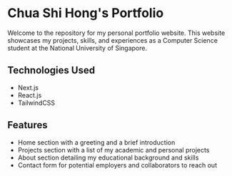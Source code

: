 # Chua Shi Hong's Portfolio

Welcome to the repository for my personal portfolio website. This website showcases my projects, skills, and experiences as a Computer Science student at the National University of Singapore.

## Technologies Used

- Next.js
- React.js
- TailwindCSS

## Features

- Home section with a greeting and a brief introduction
- Projects section with a list of my academic and personal projects
- About section detailing my educational background and skills
- Contact form for potential employers and collaborators to reach out
